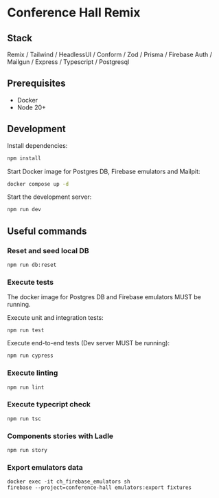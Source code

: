 # Conference Hall Remix

## Stack

Remix / Tailwind / HeadlessUI / Conform / Zod / Prisma / Firebase Auth / Mailgun / Express / Typescript / Postgresql

## Prerequisites

- Docker
- Node 20+

## Development

Install dependencies:

```sh
npm install
```

Start Docker image for Postgres DB, Firebase emulators and Mailpit:

```sh
docker compose up -d
```

Start the development server:

```sh
npm run dev
```

## Useful commands

### Reset and seed local DB

```
npm run db:reset
```

### Execute tests

The docker image for Postgres DB and Firebase emulators MUST be running.

Execute unit and integration tests:

```
npm run test
```

Execute end-to-end tests (Dev server MUST be running):

```
npm run cypress
```

### Execute linting

```
npm run lint
```

### Execute typecript check

```
npm run tsc
```

### Components stories with Ladle

```
npm run story
```

### Export emulators data

```
docker exec -it ch_firebase_emulators sh
firebase --project=conference-hall emulators:export fixtures
```
